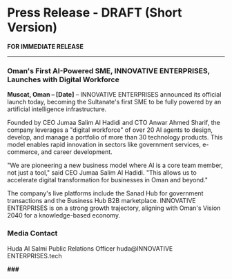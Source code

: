 # Press Release - DRAFT (Short Version)

**FOR IMMEDIATE RELEASE**

---

### **Oman's First AI-Powered SME, INNOVATIVE ENTERPRISES, Launches with Digital Workforce**

**Muscat, Oman – [Date]** – INNOVATIVE ENTERPRISES announced its official launch today, becoming the Sultanate's first SME to be fully powered by an artificial intelligence infrastructure.

Founded by CEO Jumaa Salim Al Hadidi and CTO Anwar Ahmed Sharif, the company leverages a "digital workforce" of over 20 AI agents to design, develop, and manage a portfolio of more than 30 technology products. This model enables rapid innovation in sectors like government services, e-commerce, and career development.

"We are pioneering a new business model where AI is a core team member, not just a tool," said CEO Jumaa Salim Al Hadidi. "This allows us to accelerate digital transformation for businesses in Oman and beyond."

The company's live platforms include the Sanad Hub for government transactions and the Business Hub B2B marketplace. INNOVATIVE ENTERPRISES is on a strong growth trajectory, aligning with Oman's Vision 2040 for a knowledge-based economy.

### **Media Contact**
Huda Al Salmi
Public Relations Officer
huda@INNOVATIVE ENTERPRISES.tech

**###**
